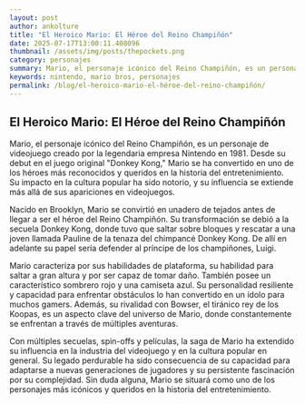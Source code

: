 ```yaml
--- 
layout: post 
author: ankolture 
title: "El Heroico Mario: El Héroe del Reino Champiñón"
date: 2025-07-17T13:00:11.408096 
thumbnail: /assets/img/posts/thepockets.png
category: personajes 
summary: Mario, el personaje icónico del Reino Champiñón, es un personaje de videojuego creado por la legendaria empresa Nintendo en 1981. Desde su debut en el...
keywords: nintendo, mario bros, personajes 
permalink: /blog/el-heroico-mario-el-héroe-del-reino-champiñón/ 
--- 
```


## El Heroico Mario: El Héroe del Reino Champiñón

Mario, el personaje icónico del Reino Champiñón, es un personaje de videojuego creado por la legendaria empresa Nintendo en 1981. Desde su debut en el juego original "Donkey Kong," Mario se ha convertido en uno de los héroes más reconocidos y queridos en la historia del entretenimiento. Su impacto en la cultura popular ha sido notorio, y su influencia se extiende más allá de sus apariciones en videojuegos.

Nacido en Brooklyn, Mario se convirtió en unadero de tejados antes de llegar a ser el héroe del Reino Champiñón. Su transformación se debió a la secuela Donkey Kong, donde tuvo que saltar sobre bloques y rescatar a una joven llamada Pauline de la tenaza del chimpancé Donkey Kong. De allí en adelante su papel sería defender al príncipe de los champiñones, Luigi.

Mario caracteriza por sus habilidades de plataforma, su habilidad para saltar a gran altura y por ser capaz de tomar daño. También posee un característico sombrero rojo y una camiseta azul. Su personalidad resiliente y capacidad para enfrentar obstáculos lo han convertido en un ídolo para muchos gamers. Además, su rivalidad con Bowser, el tiránico rey de los Koopas, es un aspecto clave del universo de Mario, donde constantemente se enfrentan a través de múltiples aventuras.

Con múltiples secuelas, spin-offs y películas, la saga de Mario ha extendido su influencia en la industria del videojuego y en la cultura popular en general. Su legado perdurable ha sido consecuencia de su capacidad para adaptarse a nuevas generaciones de jugadores y su persistente fascinación por su complejidad. Sin duda alguna, Mario se situará como uno de los personajes más icónicos y queridos en la historia del entretenimiento.
